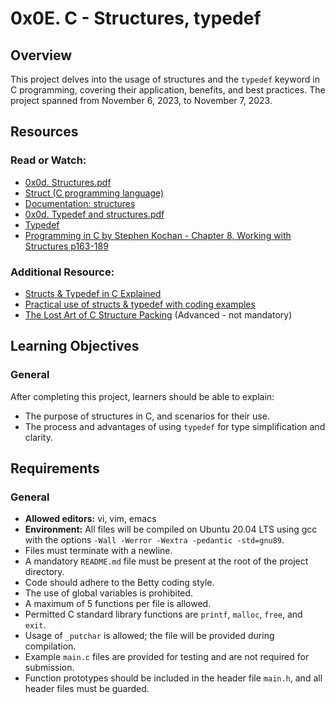 # 0x0E. C - Structures, typedef

## Overview
This project delves into the usage of structures and the `typedef` keyword in C programming, covering their application, benefits, and best practices. The project spanned from November 6, 2023, to November 7, 2023.

## Resources

### Read or Watch:
- [0x0d. Structures.pdf](https://docs.example.com/structures_intro)
- [Struct (C programming language)](https://en.wikipedia.org/wiki/Struct_(C_programming_language))
- [Documentation: structures](https://www.docs.org/structures)
- [0x0d. Typedef and structures.pdf](https://docs.example.com/typedef_structures)
- [Typedef](https://en.wikipedia.org/wiki/Typedef)
- [Programming in C by Stephen Kochan - Chapter 8, Working with Structures p163-189](https://books.google.com/books/about/Programming_in_C.html?id=KkgpAQAAMAAJ)

### Additional Resource:
- [Structs & Typedef in C Explained](https://www.programiz.com/c-programming/c-structures-typedef)
- [Practical use of structs & typedef with coding examples](https://www.geeksforgeeks.org/structures-c/)
- [The Lost Art of C Structure Packing](https://catb.org/esr/structure-packing/) (Advanced - not mandatory)

## Learning Objectives

### General
After completing this project, learners should be able to explain:
- The purpose of structures in C, and scenarios for their use.
- The process and advantages of using `typedef` for type simplification and clarity.

## Requirements

### General
- **Allowed editors:** vi, vim, emacs
- **Environment:** All files will be compiled on Ubuntu 20.04 LTS using gcc with the options `-Wall -Werror -Wextra -pedantic -std=gnu89`.
- Files must terminate with a newline.
- A mandatory `README.md` file must be present at the root of the project directory.
- Code should adhere to the Betty coding style.
- The use of global variables is prohibited.
- A maximum of 5 functions per file is allowed.
- Permitted C standard library functions are `printf`, `malloc`, `free`, and `exit`.
- Usage of `_putchar` is allowed; the file will be provided during compilation.
- Example `main.c` files are provided for testing and are not required for submission.
- Function prototypes should be included in the header file `main.h`, and all header files must be guarded.

